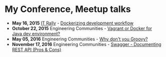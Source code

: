 # My Conference, Meetup talks

* **May 16, 2015** [IT Rally](http://it-rally.org/) - [Dockerizing development workflow](http://go-talks.appspot.com/github.com/halyph/talks/2015/dockerizing_development_workflow.slide)
* **October 22, 2015** Engineering Communities - [Vagrant or Docker for Java dev environment?](http://go-talks.appspot.com/github.com/halyph/talks/2015/vagrant_or_docker_for_java.slide)
* **May 05, 2016** Engineering Communities - [Why don't you Groovy?](http://go-talks.appspot.com/github.com/halyph/talks/2016/why_dont_you_groovy.slide)
* **November 17, 2016** Engineering Communities - [Swagger - Documenting REST API (Pros & Cons)](https://github.com/halyph/talks/blob/master/2016/swagger_pros_cons/README.md)
